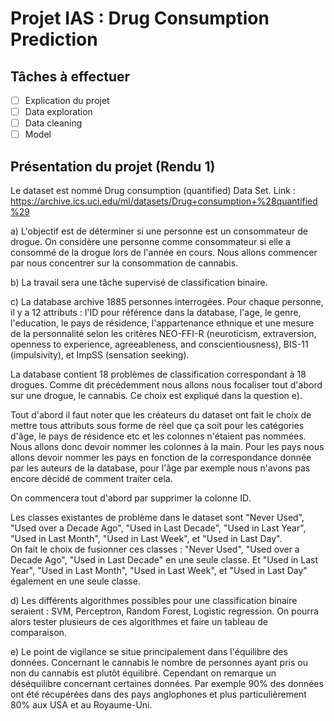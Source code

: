 # Projet IAS : Drug Consumption Prediction

## Tâches à effectuer  
<!-- TODO : Ajouter / Modifier les tâches 
Pour cocher : [x]   -->
- [ ] Explication du projet
- [ ] Data exploration
- [ ] Data cleaning
- [ ] Model

## Présentation du projet (Rendu 1)

Le dataset est nommé Drug consumption (quantified) Data Set.
Link : https://archive.ics.uci.edu/ml/datasets/Drug+consumption+%28quantified%29

a) L'objectif est de déterminer si une personne est un consommateur de drogue. On considère une personne comme consommateur si elle  a consommé de la drogue lors de l'année en cours. Nous allons commencer par nous concentrer sur la consommation de cannabis.

b) La travail sera une tâche supervisé de classification binaire. 

c) La database archive 1885 personnes interrogées. Pour chaque personne, il y a 12 attributs : l'ID pour référence dans la database, l'age, le genre,  l'education, le pays de résidence, l'appartenance ethnique et une mesure de la personnalité selon les critères NEO-FFI-R (neuroticism, extraversion, openness to experience, agreeableness, and conscientiousness), BIS-11 (impulsivity), et ImpSS (sensation seeking).

La database contient 18 problèmes de classification correspondant à 18 drogues. Comme dit précédemment nous allons nous focaliser tout d'abord sur une drogue, le cannabis. Ce choix est expliqué dans la question e).


Tout d'abord il faut noter que les créateurs du dataset ont fait le choix de mettre tous attributs sous forme de réel que ça soit pour les catégories d'âge, le pays de résidence etc et les colonnes n'étaient pas nommées. Nous allons donc devoir nommer les colonnes à la main. Pour les pays nous allons devoir nommer les pays en fonction de la correspondance donnée par les auteurs de la database, pour l'âge par exemple nous n'avons pas encore décidé de comment traiter cela.

On commencera tout d'abord par supprimer la colonne ID.

Les classes existantes de problème dans le dataset sont "Never Used", "Used over a Decade Ago", "Used in Last Decade", "Used in Last Year", "Used in Last Month", "Used in Last Week", et "Used in Last Day".\
On fait le choix de fusionner ces classes : "Never Used", "Used over a Decade Ago", "Used in Last Decade" en une seule classe.
Et "Used in Last Year", "Used in Last Month", "Used in Last Week", et "Used in Last Day" également en une seule classe.

d) Les différents algorithmes possibles pour une classification binaire seraient : SVM, Perceptron, Random Forest, Logistic regression.
On pourra alors tester plusieurs de ces algorithmes et faire un tableau de comparaison.

e)  Le point de vigilance se situe principalement dans l'équilibre des données. Concernant le cannabis le nombre de personnes ayant pris ou non du cannabis est plutôt équilibré. Cependant on remarque un déséquilibre concernant certaines données. Par exemple 90% des données ont été récupérées dans des pays anglophones et plus particulièrement 80% aux USA et au Royaume-Uni.